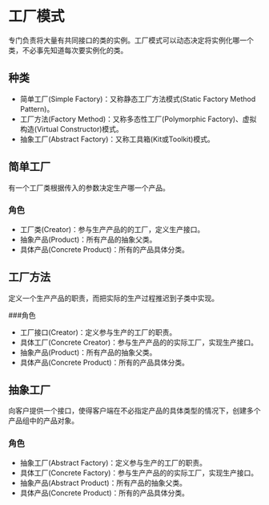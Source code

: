 # 工厂模式
专门负责将大量有共同接口的类的实例。工厂模式可以动态决定将实例化哪一个类，不必事先知道每次要实例化的类。

## 种类
* 简单工厂(Simple Factory)：又称静态工厂方法模式(Static Factory Method Pattern)。
* 工厂方法(Factory Method)：又称多态性工厂(Polymorphic Factory)、虚拟构造(Virtual Constructor)模式。
* 抽象工厂(Abstract Factory)：又称工具箱(Kit或Toolkit)模式。

## 简单工厂
有一个工厂类根据传入的参数决定生产哪一个产品。

### 角色

* 工厂类(Creator)：参与生产产品的的工厂，定义生产接口。
* 抽象产品(Product)：所有产品的抽象父类。
* 具体产品(Concrete Product)：所有的产品具体分类。

## 工厂方法
定义一个生产产品的职责，而把实际的生产过程推迟到子类中实现。

###角色

* 工厂接口(Creator)：定义参与生产的工厂的职责。
* 具体工厂(Concrete Creator)：参与生产产品的的实际工厂，实现生产接口。
* 抽象产品(Product)：所有产品的抽象父类。
* 具体产品(Concrete Product)：所有的产品具体分类。

## 抽象工厂
向客户提供一个接口，使得客户端在不必指定产品的具体类型的情况下，创建多个产品组中的产品对象。

### 角色

* 抽象工厂(Abstract Factory)：定义参与生产的工厂的职责。
* 具体工厂(Concrete Factory)：参与生产产品的的实际工厂，实现生产接口。
* 抽象产品(Abstract Product)：所有产品的抽象父类。
* 具体产品(Concrete Product)：所有的产品具体分类。

